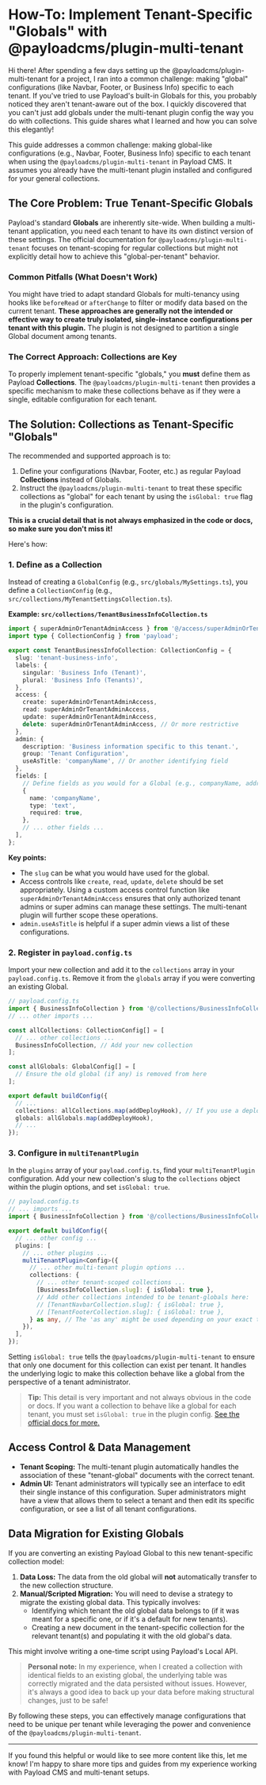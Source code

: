 # How-To: Implement Tenant-Specific "Globals" with @payloadcms/plugin-multi-tenant

Hi there! After spending a few days setting up the @payloadcms/plugin-multi-tenant for a project, I ran into a common challenge: making "global" configurations (like Navbar, Footer, or Business Info) specific to each tenant. If you've tried to use Payload's built-in Globals for this, you probably noticed they aren't tenant-aware out of the box. I quickly discovered that you can't just add globals under the multi-tenant plugin config the way you do with collections. This guide shares what I learned and how you can solve this elegantly!

This guide addresses a common challenge: making global-like configurations (e.g., Navbar, Footer, Business Info) specific to each tenant when using the `@payloadcms/plugin-multi-tenant` in Payload CMS. It assumes you already have the multi-tenant plugin installed and configured for your general collections.

## The Core Problem: True Tenant-Specific Globals

Payload's standard **Globals** are inherently site-wide. When building a multi-tenant application, you need each tenant to have its own distinct version of these settings. The official documentation for `@payloadcms/plugin-multi-tenant` focuses on tenant-scoping for regular collections but might not explicitly detail how to achieve this "global-per-tenant" behavior.

### Common Pitfalls (What Doesn't Work)

You might have tried to adapt standard Globals for multi-tenancy using hooks like `beforeRead` or `afterChange` to filter or modify data based on the current tenant. **These approaches are generally not the intended or effective way to create truly isolated, single-instance configurations per tenant with this plugin.** The plugin is not designed to partition a single Global document among tenants.

### The Correct Approach: Collections are Key

To properly implement tenant-specific "globals," you **must** define them as Payload **Collections**. The `@payloadcms/plugin-multi-tenant` then provides a specific mechanism to make these collections behave as if they were a single, editable configuration for each tenant.

## The Solution: Collections as Tenant-Specific "Globals"

The recommended and supported approach is to:
1. Define your configurations (Navbar, Footer, etc.) as regular Payload **Collections** instead of Globals.
2. Instruct the `@payloadcms/plugin-multi-tenant` to treat these specific collections as "global" for each tenant by using the `isGlobal: true` flag in the plugin's configuration.

**This is a crucial detail that is not always emphasized in the code or docs, so make sure you don't miss it!**

Here's how:

### 1. Define as a Collection

Instead of creating a `GlobalConfig` (e.g., `src/globals/MySettings.ts`), you define a `CollectionConfig` (e.g., `src/collections/MyTenantSettingsCollection.ts`).

**Example: `src/collections/TenantBusinessInfoCollection.ts`**

```typescript
import { superAdminOrTenantAdminAccess } from '@/access/superAdminOrTenantAdmin'; // Your access control
import type { CollectionConfig } from 'payload';

export const TenantBusinessInfoCollection: CollectionConfig = {
  slug: 'tenant-business-info',
  labels: {
    singular: 'Business Info (Tenant)',
    plural: 'Business Info (Tenants)',
  },
  access: {
    create: superAdminOrTenantAdminAccess,
    read: superAdminOrTenantAdminAccess,
    update: superAdminOrTenantAdminAccess,
    delete: superAdminOrTenantAdminAccess, // Or more restrictive
  },
  admin: {
    description: 'Business information specific to this tenant.',
    group: 'Tenant Configuration',
    useAsTitle: 'companyName', // Or another identifying field
  },
  fields: [
    // Define fields as you would for a Global (e.g., companyName, address, logo)
    {
      name: 'companyName',
      type: 'text',
      required: true,
    },
    // ... other fields ...
  ],
};
```

**Key points:**
*   The `slug` can be what you would have used for the global.
*   Access controls like `create`, `read`, `update`, `delete` should be set appropriately. Using a custom access control function like `superAdminOrTenantAdminAccess` ensures that only authorized tenant admins or super admins can manage these settings. The multi-tenant plugin will further scope these operations.
*   `admin.useAsTitle` is helpful if a super admin views a list of these configurations.

### 2. Register in `payload.config.ts`

Import your new collection and add it to the `collections` array in your `payload.config.ts`. Remove it from the `globals` array if you were converting an existing Global.

```typescript
// payload.config.ts
import { BusinessInfoCollection } from '@/collections/BusinessInfoCollection';
// ... other imports ...

const allCollections: CollectionConfig[] = [
  // ... other collections ...
  BusinessInfoCollection, // Add your new collection
];

const allGlobals: GlobalConfig[] = [
  // Ensure the old global (if any) is removed from here
];

export default buildConfig({
  // ...
  collections: allCollections.map(addDeployHook), // If you use a deploy hook pattern
  globals: allGlobals.map(addDeployHook),
  // ...
});
```

### 3. Configure in `multiTenantPlugin`

In the `plugins` array of your `payload.config.ts`, find your `multiTenantPlugin` configuration. Add your new collection's slug to the `collections` object within the plugin options, and set `isGlobal: true`.

```typescript
// payload.config.ts
// ... imports ...
import { BusinessInfoCollection } from '@/collections/BusinessInfoCollection'; // Or your collection name

export default buildConfig({
  // ... other config ...
  plugins: [
    // ... other plugins ...
    multiTenantPlugin<Config>({
      // ... other multi-tenant plugin options ...
      collections: {
        // ... other tenant-scoped collections ...
        [BusinessInfoCollection.slug]: { isGlobal: true },
        // Add other collections intended to be tenant-globals here:
        // [TenantNavbarCollection.slug]: { isGlobal: true },
        // [TenantFooterCollection.slug]: { isGlobal: true },
      } as any, // The 'as any' might be used depending on your exact type setup
    }),
  ],
});
```

Setting `isGlobal: true` tells the `@payloadcms/plugin-multi-tenant` to ensure that only one document for this collection can exist per tenant. It handles the underlying logic to make this collection behave like a global from the perspective of a tenant administrator.

> **Tip:** This detail is very important and not always obvious in the code or docs. If you want a collection to behave like a global for each tenant, you must set `isGlobal: true` in the plugin config. [See the official docs for more.](https://payloadcms.com/docs/plugins/multi-tenant#basic-usage)

## Access Control & Data Management

*   **Tenant Scoping:** The multi-tenant plugin automatically handles the association of these "tenant-global" documents with the correct tenant.
*   **Admin UI:** Tenant administrators will typically see an interface to edit their single instance of this configuration. Super administrators might have a view that allows them to select a tenant and then edit its specific configuration, or see a list of all tenant configurations.

## Data Migration for Existing Globals

If you are converting an existing Payload Global to this new tenant-specific collection model:

1.  **Data Loss:** The data from the old global will **not** automatically transfer to the new collection structure.
2.  **Manual/Scripted Migration:** You will need to devise a strategy to migrate the existing global data. This typically involves:
    *   Identifying which tenant the old global data belongs to (if it was meant for a specific one, or if it's a default for new tenants).
    *   Creating a new document in the tenant-specific collection for the relevant tenant(s) and populating it with the old global's data.

This might involve writing a one-time script using Payload's Local API.

> **Personal note:** In my experience, when I created a collection with identical fields to an existing global, the underlying table was correctly migrated and the data persisted without issues. However, it's always a good idea to back up your data before making structural changes, just to be safe!

By following these steps, you can effectively manage configurations that need to be unique per tenant while leveraging the power and convenience of the `@payloadcms/plugin-multi-tenant`.

---

If you found this helpful or would like to see more content like this, let me know! I'm happy to share more tips and guides from my experience working with Payload CMS and multi-tenant setups.